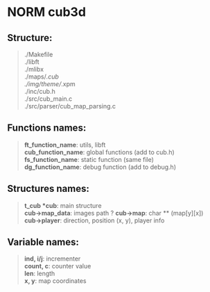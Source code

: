 # NORM cub3d

## Structure:  
>./Makefile  
./libft  
./mlibx  
./maps/*.cub  
./img/theme/*.xpm  
./inc/cub.h  
./src/cub_main.c  
./src/parser/cub_map_parsing.c  
  
## Functions names:  
>**ft_function_name**: utils, libft  
**cub_function_name**: global functions (add to cub.h)  
**fs_function_name**: static function (same file)  
**dg_function_name**: debug function (add to debug.h)
  
## Structures names:  
>**t_cub \*cub**: main structure  
**cub->map_data**: images path ? 
**cub->map**: char ** (map[y][x])  
**cub->player**: direction, position (x, y), player info  
  
## Variable names:  
>**ind, i/j**: incrementer  
**count, c**: counter value  
**len**: length  
**x, y**: map coordinates  